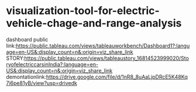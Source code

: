 # visualization-tool-for-electric-vehicle-chage-and-range-analysis
dashboard public link:https://public.tableau.com/views/tableauworkbench/Dashboard1?:language=en-US&:display_count=n&:origin=viz_share_link
STORY:https://public.tableau.com/views/tableaustory_16814523999020/StoryofelectriccarsinIndia?:language=en-US&:display_count=n&:origin=viz_share_link
demontationlink:https://drive.google.com/file/d/1nR8_8uAaLjpDRcE5K48Kq7i6pe81yB/view?usp=drivedk
